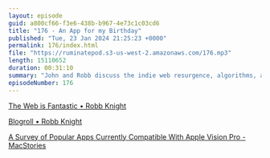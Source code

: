 ```yaml
---
layout: episode
guid: a800cf66-f3e6-438b-b967-4e73c1c03cd6
title: "176 - An App for my Birthday"
published: "Tue, 23 Jan 2024 21:25:23 +0000"
permalink: 176/index.html
file: "https://ruminatepod.s3-us-west-2.amazonaws.com/176.mp3"
length: 15110652
duration: 00:31:10
summary: "John and Robb discuss the indie web resurgence, algorithms, and the Vision Pro."
episodeNumber: 176
---
```


[The Web is Fantastic • Robb Knight](https://rknight.me/blog/the-web-is-fantastic/)

[Blogroll • Robb Knight](https://rknight.me/blog/roll/)

[A Survey of Popular Apps Currently Compatible With Apple Vision Pro - MacStories](https://www.macstories.net/news/a-survey-of-popular-apps-currently-compatible-with-apple-vision-pro/)
